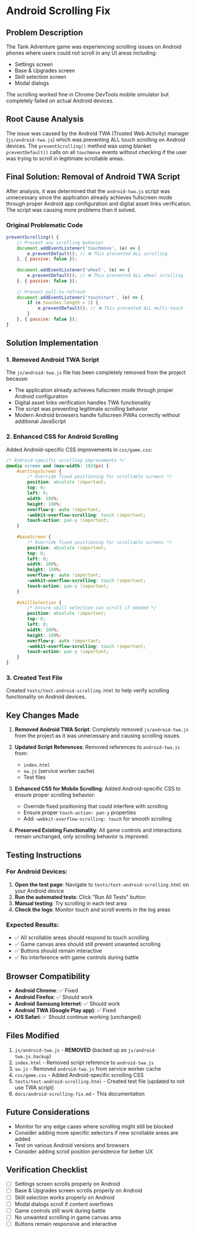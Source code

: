 # Android Scrolling Fix

## Problem Description

The Tank Adventure game was experiencing scrolling issues on Android phones where users could not scroll in any UI areas including:
- Settings screen
- Base & Upgrades screen  
- Skill selection screen
- Modal dialogs

The scrolling worked fine in Chrome DevTools mobile simulator but completely failed on actual Android devices.

## Root Cause Analysis

The issue was caused by the Android TWA (Trusted Web Activity) manager (`js/android-twa.js`) which was preventing ALL touch scrolling on Android devices. The `preventScrolling()` method was using blanket `preventDefault()` calls on all `touchmove` events without checking if the user was trying to scroll in legitimate scrollable areas.

## Final Solution: Removal of Android TWA Script

After analysis, it was determined that the `android-twa.js` script was unnecessary since the application already achieves fullscreen mode through proper Android app configuration and digital asset links verification. The script was causing more problems than it solved.

### Original Problematic Code

```javascript
preventScrolling() {
    // Prevent any scrolling behavior
    document.addEventListener('touchmove', (e) => {
        e.preventDefault(); // ❌ This prevented ALL scrolling
    }, { passive: false });
    
    document.addEventListener('wheel', (e) => {
        e.preventDefault(); // ❌ This prevented ALL wheel scrolling
    }, { passive: false });
    
    // Prevent pull-to-refresh
    document.addEventListener('touchstart', (e) => {
        if (e.touches.length > 1) {
            e.preventDefault(); // ❌ This prevented ALL multi-touch
        }
    }, { passive: false });
}
```

## Solution Implementation

### 1. Removed Android TWA Script

The `js/android-twa.js` file has been completely removed from the project because:
- The application already achieves fullscreen mode through proper Android configuration
- Digital asset links verification handles TWA functionality
- The script was preventing legitimate scrolling behavior
- Modern Android browsers handle fullscreen PWAs correctly without additional JavaScript

### 2. Enhanced CSS for Android Scrolling

Added Android-specific CSS improvements in `css/game.css`:

```css
/* Android-specific scrolling improvements */
@media screen and (max-width: 1024px) {
    #settingsScreen {
        /* Override fixed positioning for scrollable screens */
        position: absolute !important;
        top: 0;
        left: 0;
        width: 100%;
        height: 100%;
        overflow-y: auto !important;
        -webkit-overflow-scrolling: touch !important;
        touch-action: pan-y !important;
    }
    
    #baseScreen {
        /* Override fixed positioning for scrollable screens */
        position: absolute !important;
        top: 0;
        left: 0;
        width: 100%;
        height: 100%;
        overflow-y: auto !important;
        -webkit-overflow-scrolling: touch !important;
        touch-action: pan-y !important;
    }
    
    #skillSelection {
        /* Ensure skill selection can scroll if needed */
        position: absolute !important;
        top: 0;
        left: 0;
        width: 100%;
        height: 100%;
        overflow-y: auto !important;
        -webkit-overflow-scrolling: touch !important;
        touch-action: pan-y !important;
    }
}
```

### 3. Created Test File

Created `tests/test-android-scrolling.html` to help verify scrolling functionality on Android devices.

## Key Changes Made

1. **Removed Android TWA Script**: Completely removed `js/android-twa.js` from the project as it was unnecessary and causing scrolling issues.

2. **Updated Script References**: Removed references to `android-twa.js` from:
   - `index.html` 
   - `sw.js` (service worker cache)
   - Test files

3. **Enhanced CSS for Mobile Scrolling**: Added Android-specific CSS to ensure proper scrolling behavior:
   - Override fixed positioning that could interfere with scrolling
   - Ensure proper `touch-action: pan-y` properties
   - Add `-webkit-overflow-scrolling: touch` for smooth scrolling

4. **Preserved Existing Functionality**: All game controls and interactions remain unchanged, only scrolling behavior is improved.

## Testing Instructions

### For Android Devices:

1. **Open the test page**: Navigate to `tests/test-android-scrolling.html` on your Android device
2. **Run the automated tests**: Click "Run All Tests" button
3. **Manual testing**: Try scrolling in each test area
4. **Check the logs**: Monitor touch and scroll events in the log areas

### Expected Results:

- ✅ All scrollable areas should respond to touch scrolling
- ✅ Game canvas area should still prevent unwanted scrolling
- ✅ Buttons should remain interactive
- ✅ No interference with game controls during battle

## Browser Compatibility

- **Android Chrome**: ✅ Fixed
- **Android Firefox**: ✅ Should work
- **Android Samsung Internet**: ✅ Should work
- **Android TWA (Google Play app)**: ✅ Fixed
- **iOS Safari**: ✅ Should continue working (unchanged)

## Files Modified

1. `js/android-twa.js` - **REMOVED** (backed up as `js/android-twa.js.backup`)
2. `index.html` - Removed script reference to `android-twa.js`
3. `sw.js` - Removed `android-twa.js` from service worker cache
4. `css/game.css` - Added Android-specific scrolling CSS
5. `tests/test-android-scrolling.html` - Created test file (updated to not use TWA script)
6. `docs/android-scrolling-fix.md` - This documentation

## Future Considerations

- Monitor for any edge cases where scrolling might still be blocked
- Consider adding more specific selectors if new scrollable areas are added
- Test on various Android versions and browsers
- Consider adding scroll position persistence for better UX

## Verification Checklist

- [ ] Settings screen scrolls properly on Android
- [ ] Base & Upgrades screen scrolls properly on Android  
- [ ] Skill selection works properly on Android
- [ ] Modal dialogs scroll if content overflows
- [ ] Game controls still work during battle
- [ ] No unwanted scrolling in game canvas area
- [ ] Buttons remain responsive and interactive